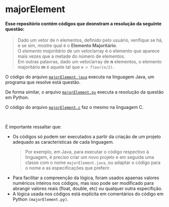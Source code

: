 <h1 align="left">
  majorElement
</h1>

<div align="left"> <!---->
  <section>
    <h4>Esse repositório contém códigos que deonstram a resolução da seguinte questão:</h4>
    <blockquote>
      Dado um vetor de n elementos, definido pelo usuário, verifique se há, e se sim, mostre qual é o <b>Elemento Majoritário</b>.<br />
      O <i>elemento majoritário</i> de um vetor/array é o elemento que aparece mais vezes que a metade do número de elementos. <br />
      Em outras palavras, dado um vetor/array de <b>n</b> elementos, o elemento majoritário <b>m</b> é aquele tal que <code>m > floor(n/2)</code>. <br />
    </blockquote>
  </section>
 
 <section> 
 <p>
   O código do arquivo <code><a href="https://github.com/luc-gh/majorElement/blob/main/majorElement.java">majorElement.java</a></code> 
   executa na linguagem Java, um programa que resolve está questão.
 </p>
 <p>
   De forma similar, o arquivo <code><a href="https://github.com/luc-gh/majorElement/blob/main/majorElement.py">majorElement.py</a></code> 
   executa a resolução da questão em Python.
 </p>
 <p>
   O código do arquivo <code><a href="https://github.com/luc-gh/majorElement/blob/main/majorElement.c">majorElement.c</a></code> faz o mesmo na linguagem C.
 </p>
 </section>
  
  <section><br/>
    <p>É importante ressaltar que:</p>
    <ul>
      <li>
        Os códigos só podem ser executados a partir da criação de um projeto adequado as características de cada linguagem.
        <blockquote>
          Por exemplo, em Java, para executar o código respectivo à linguagem, é preciso criar um novo projeto e em seguida uma classe com o nome 
          <code>majorElement.java</code>, ou adaptar o código para o nome e as especificações que preferir.
        </blockquote>
      </li>
      <li>Para facilitar a compreenção da lógica, foram usados apaenas valores numéricos inteiros nos códigos, mas isso pode ser modificado para 
      abrangir valores reais (float, double, etc) ou qualquer outra especifição.</li>
      <li>A lógica usada nos códigos está explícita em comentários do código em Python <code>(majorElement.py)</code>.</li>
    </ul>
  </section>
  
</div>

